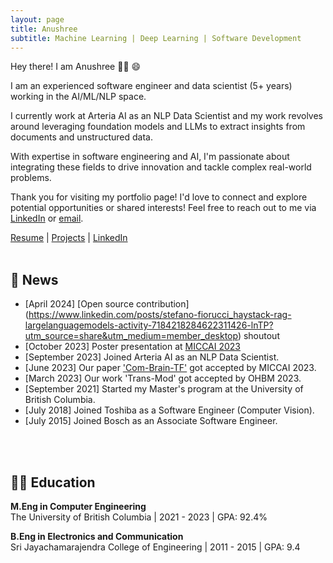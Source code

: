 ```yaml
---
layout: page
title: Anushree
subtitle: Machine Learning | Deep Learning | Software Development
---
```


Hey there! I am Anushree :woman_technologist: :smile:

I am an experienced software engineer and data scientist (5+ years) working in the AI/ML/NLP space.

I currently work at Arteria AI as an NLP Data Scientist and my work revolves around leveraging foundation models and LLMs to extract insights from documents and unstructured data. 

With expertise in software engineering and AI, I'm passionate about integrating these fields to drive innovation and tackle complex real-world problems.

Thank you for visiting my portfolio page! I'd love to connect and explore potential opportunities or shared interests! Feel free to reach out to me via [LinkedIn](https://www.linkedin.com/in/anushree-bannadabhavi-585435122/) or [email](mailto:anushree.bannadabhavi@gmail.com). 

[Resume](../Anushree_Resume.pdf)  |  [Projects](../projects/)  |  [LinkedIn](https://www.linkedin.com/in/anushree-bannadabhavi-585435122/)
<br/><br/>
<h2 id="️-news"> 📃 News </h2>

- [April 2024] [Open source contribution] (https://www.linkedin.com/posts/stefano-fiorucci_haystack-rag-largelanguagemodels-activity-7184218284622311426-lnTP?utm_source=share&utm_medium=member_desktop) shoutout
- [October 2023] Poster presentation at [MICCAI 2023](https://www.linkedin.com/posts/anushree-bannadabhavi_miccai2023-miccai2023-ai-activity-7120917784972181504-pBWx?utm_source=share&utm_medium=member_desktop)
- [September 2023] Joined Arteria AI as an NLP Data Scientist.
- [June 2023] Our paper ['Com-Brain-TF'](https://arxiv.org/abs/2307.10181v1) got accepted by MICCAI 2023.
- [March 2023] Our work 'Trans-Mod' got accepted by OHBM 2023.
- [September 2021] Started my Master's program at the University of British Columbia.
- [July 2018] Joined Toshiba as a Software Engineer (Computer Vision).
- [July 2015] Joined Bosch as an Associate Software Engineer.
<!-- <h2 id="-publications"> 📚 Publications </h2> -->
<br/><br/>
<h2 id="-education"> 👩‍🎓 Education </h2>

<p><strong>M.Eng in Computer Engineering</strong> <br> The University of British Columbia | 2021 - 2023 | GPA: 92.4% </p>

<p><strong>B.Eng in Electronics and Communication</strong> <br> Sri Jayachamarajendra College of Engineering | 2011 - 2015 | GPA: 9.4 <br> </p>


